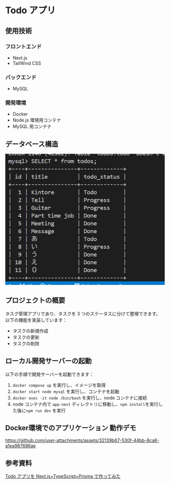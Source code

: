 # Todo アプリ

## 使用技術

### フロントエンド

- Next.js
- TailWind CSS

### バックエンド

- MySQL

### 開発環境

- Docker
- Node.js 環境用コンテナ
- MySQL 用コンテナ

## データベース構造

![alt text](image.png)

## プロジェクトの概要

タスク管理アプリであり、タスクを 3 つのステータスに分けて整理できます。
以下の機能を実装しています：

- タスクの新規作成
- タスクの更新
- タスクの削除

## ローカル開発サーバーの起動

以下の手順で開発サーバーを起動できます：

1. `docker compose up` を実行し、イメージを取得
2. `docker start node mysql` を実行し、コンテナを起動
3. `docker exec -it node /bin/bash` を実行し、node コンテナに接続
4. node コンテナ内で `app-next` ディレクトリに移動し、`npm install`を実行した後に`npm run dev` を実行

## Docker環境でのアプリケーション 動作デモ



https://github.com/user-attachments/assets/32139b67-530f-44bb-8ca6-a1ea987686ae






## 参考資料

[Todo アプリを Next.js+TypeScript+Prisma で作ってみた](https://note.com/rect_angle/n/ne59025be8208)
